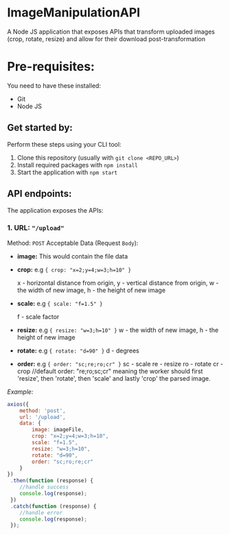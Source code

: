 # ImageManipulationAPI
A Node JS application that exposes APIs that transform uploaded images (crop, rotate, resize) and allow for their download post-transformation

# Pre-requisites:
You need to have these installed:
- Git
- Node JS


## Get started by:
Perform these steps using your CLI tool:
1. Clone this repository (usually with `git clone <REPO_URL>`)
2. Install required packages with `npm install`
3. Start the application with `npm start`


## API endpoints:
The application exposes the APIs:

### 1. URL: `"/upload"`
Method: `POST`
Acceptable Data (Request `Body`):
+ **image:** This would contain the file data
+ **crop:** e.g `{ crop: "x=2;y=4;w=3;h=10" }`

    x - horizontal distance from origin,
    y - vertical distance from origin,
    w - the width of new image,
    h - the height of new image
    
+ **scale:** e.g `{ scale: "f=1.5" }`

    f - scale factor
    
+ **resize:** e.g `{ resize: "w=3;h=10" }`
    w - the width of new image,
    h - the height of new image
+ **rotate:** e.g `{ rotate: "d=90" }`
    d - degrees
+ **order:** e.g `{ order: "sc;re;ro;cr" }`
    sc - scale
    re - resize
    ro - rotate
    cr - crop
    //default order: "re;ro;sc;cr" meaning the worker should first 'resize', then 'rotate', then 'scale' and lastly 'crop' the parsed image.

*Example:*
```javascript
axios({
    method: 'post',
    url: '/upload',
    data: {
        image: imageFile,
        crop: "x=2;y=4;w=3;h=10",
        scale: "f=1.5",
        resize: "w=3;h=10",
        rotate: "d=90",
        order: "sc;ro;re;cr"
    }
})
 .then(function (response) {
    //handle success
    console.log(response);
 })
 .catch(function (response) {
    //handle error
    console.log(response);
 });
```
